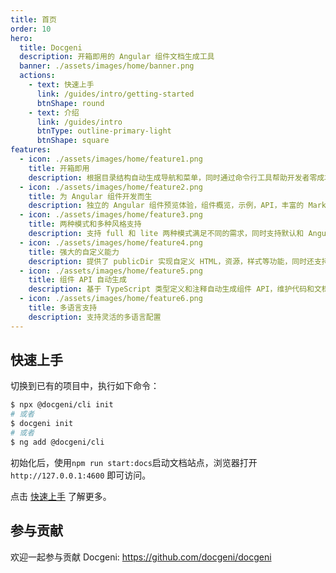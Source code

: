 ```yaml
---
title: 首页
order: 10
hero:
  title: Docgeni
  description: 开箱即用的 Angular 组件文档生成工具
  banner: ./assets/images/home/banner.png
  actions:
    - text: 快速上手
      link: /guides/intro/getting-started
      btnShape: round
    - text: 介绍
      link: /guides/intro
      btnType: outline-primary-light
      btnShape: square
features:
  - icon: ./assets/images/home/feature1.png
    title: 开箱即用
    description: 根据目录结构自动生成导航和菜单，同时通过命令行工具帮助开发者零成本上手，让你快速开始文档编写和组件开发
  - icon: ./assets/images/home/feature2.png
    title: 为 Angular 组件开发而生
    description: 独立的 Angular 组件预览体验，组件概览，示例，API，丰富的 Markdown 扩展，使文档编写起来更简单，支持同时存在多个类库 
  - icon: ./assets/images/home/feature3.png
    title: 两种模式和多种风格支持
    description: 支持 full 和 lite 两种模式满足不同的需求，同时支持默认和 Angular 风格，让用户选择适合自己的主题
  - icon: ./assets/images/home/feature4.png
    title: 强大的自定义能力
    description: 提供了 publicDir 实现自定义 HTML，资源，样式等功能，同时还支持定义根模块元数据以及完全自定义的站点
  - icon: ./assets/images/home/feature5.png
    title: 组件 API 自动生成
    description: 基于 TypeScript 类型定义和注释自动生成组件 API，维护代码和文档始终如一
  - icon: ./assets/images/home/feature6.png
    title: 多语言支持
    description: 支持灵活的多语言配置
---
```


 ## 快速上手

切换到已有的项目中，执行如下命令：

```bash
$ npx @docgeni/cli init
# 或者 
$ docgeni init 
# 或者
$ ng add @docgeni/cli
```
初始化后，使用`npm run start:docs`启动文档站点，浏览器打开`http://127.0.0.1:4600` 即可访问。

点击 [快速上手](https://docgeni.org/guides/intro/getting-started) 了解更多。
## 参与贡献
欢迎一起参与贡献 Docgeni: https://github.com/docgeni/docgeni

